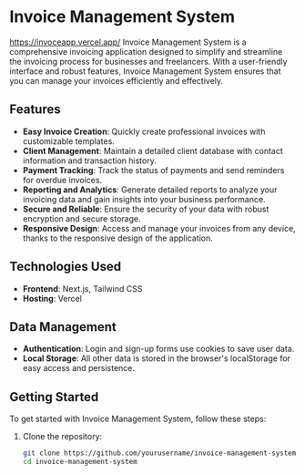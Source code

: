 
# Invoice Management System
https://invoceapp.vercel.app/
Invoice Management System is a comprehensive invoicing application designed to simplify and streamline the invoicing process for businesses and freelancers. With a user-friendly interface and robust features, Invoice Management System ensures that you can manage your invoices efficiently and effectively.

## Features

- **Easy Invoice Creation**: Quickly create professional invoices with customizable templates.
- **Client Management**: Maintain a detailed client database with contact information and transaction history.
- **Payment Tracking**: Track the status of payments and send reminders for overdue invoices.
- **Reporting and Analytics**: Generate detailed reports to analyze your invoicing data and gain insights into your business performance.
- **Secure and Reliable**: Ensure the security of your data with robust encryption and secure storage.
- **Responsive Design**: Access and manage your invoices from any device, thanks to the responsive design of the application.

## Technologies Used

- **Frontend**: Next.js, Tailwind CSS
- **Hosting**: Vercel

## Data Management

- **Authentication**: Login and sign-up forms use cookies to save user data.
- **Local Storage**: All other data is stored in the browser's localStorage for easy access and persistence.

## Getting Started

To get started with Invoice Management System, follow these steps:

1. Clone the repository:
   ```bash
   git clone https://github.com/yourusername/invoice-management-system.git
   cd invoice-management-system
